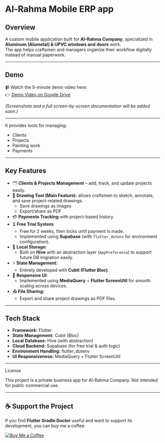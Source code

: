 # Al-Rahma Mobile ERP app

## Overview
A custom mobile application built for **Al-Rahma Company**, specialized in **Aluminum (Alumetal) & UPVC windows and doors** work.  
The app helps craftsmen and managers organize their workflow digitally instead of manual paperwork.  

---

## Demo
📹 Watch the 5-minute demo video here:  
👉 [Demo Video on Google Drive](your-drive-link-here)

*(Screenshots and a full screen-by-screen documentation will be added soon.)*

---

It provides tools for managing:
- Clients
- Projects
- Painting work
- Payments

---

## Key Features
- 🗂️ **Clients & Projects Management** – add, track, and update projects easily.  
- 🎨 **Drawing Tool (Main Feature):** allows craftsmen to sketch, annotate, and save project-related drawings.  
  - Save drawings as images  
  - Export/share as PDF  
- 💳 **Payments Tracking** with project-based history.  
- ⏳ **Free Trial System:**  
  - Free for 2 weeks, then locks until payment is made.  
  - Implemented using **Supabase** (with `flutter_dotenv` for environment configuration).  
- 💾 **Local Storage:**  
  - Built on **Hive** with an abstraction layer (`AppPreference`) to support future DB migration easily.  
- ⚡ **State Management:**  
  - Entirely developed with **Cubit (Flutter Bloc)**.  
- 📱 **Responsive UI:**  
  - Implemented using **MediaQuery** + **Flutter ScreenUtil** for smooth scaling across devices.  
- 📤 **File Sharing:**  
  - Export and share project drawings as PDF files.  

---

## Tech Stack
- **Framework:** Flutter  
- **State Management:** Cubit (Bloc)  
- **Local Database:** Hive (with abstraction)  
- **Cloud Backend:** Supabase (for free trial & auth logic)  
- **Environment Handling:** flutter_dotenv  
- **UI Responsiveness:** MediaQuery + Flutter ScreenUtil  

---
License

This project is a private business app for Al-Rahma Company.
Not intended for public commercial use.

---

## ☕ Support the Project

If you find **Flutter Gradle Doctor** useful and want to support its development, you can buy me a coffee:

[![Buy Me a Coffee](https://img.shields.io/badge/Buy%20Me%20a%20Coffee-FF813F?style=for-the-badge&logo=buy-me-a-coffee&logoColor=white)](https://www.buymeacoffee.com/Mohamed_Fawzy)



